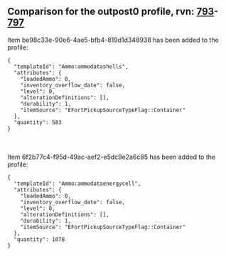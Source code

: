 ## Comparison for the outpost0 profile, rvn: [793](https://github.com/PRO100KatYT/FortniteProfileRevisions/tree/main/profiles/outpost0/793%20outpost0.json)-[797](https://github.com/PRO100KatYT/FortniteProfileRevisions/tree/main/profiles/outpost0/797%20outpost0.json)

Item be98c33e-90e6-4ae5-bfb4-819d1d348938 has been added to the profile:

```
{
  "templateId": "Ammo:ammodatashells",
  "attributes": {
    "loadedAmmo": 0,
    "inventory_overflow_date": false,
    "level": 0,
    "alterationDefinitions": [],
    "durability": 1,
    "itemSource": "EFortPickupSourceTypeFlag::Container"
  },
  "quantity": 583
}
```

<br><br>
Item 6f2b77c4-f95d-49ac-aef2-e5dc9e2a6c85 has been added to the profile:

```
{
  "templateId": "Ammo:ammodataenergycell",
  "attributes": {
    "loadedAmmo": 0,
    "inventory_overflow_date": false,
    "level": 0,
    "alterationDefinitions": [],
    "durability": 1,
    "itemSource": "EFortPickupSourceTypeFlag::Container"
  },
  "quantity": 1078
}
```

<br><br>

